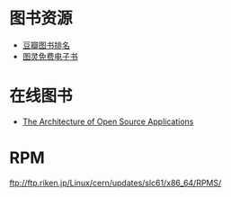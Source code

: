 # 图书资源

* [豆瓣图书排名](https://github.com/lanbing510/DouBanSpider)
* [图灵免费电子书](http://www.ituring.com.cn/book/ebook?sort=free)

# 在线图书

* [The Architecture of Open Source Applications](http://www.aosabook.org/en/index.html)

# RPM

ftp://ftp.riken.jp/Linux/cern/updates/slc61/x86_64/RPMS/
